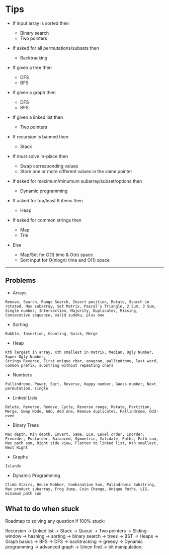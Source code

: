 # Tips

* If input array is sorted then
    - Binary search
    - Two pointers

* If asked for all permutations/subsets then
    - Backtracking

* If given a tree then
    - DFS
    - BFS

* If given a graph then
    - DFS
    - BFS

* If given a linked list then
    - Two pointers

* If recursion is banned then
    - Stack

* If must solve in-place then
    - Swap corresponding values
    - Store one or more different values in the same pointer

* If asked for maximum/minumum subarray/subset/options then
    - Dynamic programming

* If asked for top/least K items then
    - Heap

* If asked for common strings then
    - Map
    - Trie

* Else
    - Map/Set for O(1) time & O(n) space
    - Sort input for O(nlogn) time and O(1) space

---

## Problems

* Arrays

```
Remove, Search, Range Search, Insert position, Rotate, Search in rotated, Max subarray, Set Matrix, Pascal’s Triangle, 2 Sum, 3 Sum, Single number, Intersection, Majority, Duplicates, Missing, Consecutive sequence, valid sudoku, plus one
```


* Sorting
```
Bubble, Insertion, Counting, Quick, Merge
```

* Heap
```
Kth largest in array, Kth smallest in matrix, Median, Ugly Number, Super Ugly Number,
Strings Reverse, First unique char, anagram, pallindrome, last word, common prefix, substring without repeating chars
```

* Numbers
```
Pallindrome, Power, Sqrt, Reverse, Happy number, Guess number, Next permutation, single
```

* Linked Lists
```
Delete, Reverse, Remove, Cycle, Reverse range, Rotate, Partition, Merge, Swap Node, Add, Add one, Remove duplicates, Pallindrome, Odd-even
```

* Binary Trees
```
Max depth, Min depth, Invert, Same, LCA, Level order, Inorder, Preorder, Postorder, Balanced, Symmetric, Validate, Paths, Path sum, Max path sum, Right side view, Flatten to linked list, Kth smallest, Next Right
```

* Graphs
```
Islands
```

* Dynamic Programming
```
Climb Stairs, House Robber, Combination Sum, Palindromic Substring, Max product subarray, Frog Jump, Coin Change, Unique Paths, LIS, minimum path sum
```

## What to do when stuck

Roadmap to solving any question if 100% stuck: 

Recursion -> Linked list -> Stack -> Queue -> Two pointers -> Sliding-window -> hashing -> sorting -> binary search -> trees -> BST -> Heaps -> Graph basics -> BFS -> DFS -> backtracking -> greedy -> Dynamic programming -> advanced graph -> Union find -> bit manipulation.
